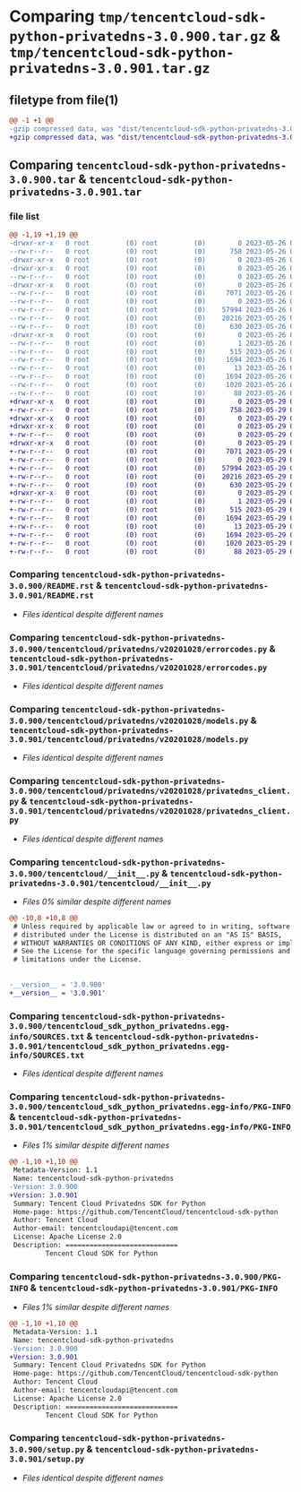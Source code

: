 # Comparing `tmp/tencentcloud-sdk-python-privatedns-3.0.900.tar.gz` & `tmp/tencentcloud-sdk-python-privatedns-3.0.901.tar.gz`

## filetype from file(1)

```diff
@@ -1 +1 @@
-gzip compressed data, was "dist/tencentcloud-sdk-python-privatedns-3.0.900.tar", last modified: Fri May 26 02:24:56 2023, max compression
+gzip compressed data, was "dist/tencentcloud-sdk-python-privatedns-3.0.901.tar", last modified: Mon May 29 02:33:53 2023, max compression
```

## Comparing `tencentcloud-sdk-python-privatedns-3.0.900.tar` & `tencentcloud-sdk-python-privatedns-3.0.901.tar`

### file list

```diff
@@ -1,19 +1,19 @@
-drwxr-xr-x   0 root         (0) root         (0)        0 2023-05-26 02:24:56.000000 tencentcloud-sdk-python-privatedns-3.0.900/
--rw-r--r--   0 root         (0) root         (0)      758 2023-05-26 02:24:56.000000 tencentcloud-sdk-python-privatedns-3.0.900/README.rst
-drwxr-xr-x   0 root         (0) root         (0)        0 2023-05-26 02:24:56.000000 tencentcloud-sdk-python-privatedns-3.0.900/tencentcloud/
-drwxr-xr-x   0 root         (0) root         (0)        0 2023-05-26 02:24:56.000000 tencentcloud-sdk-python-privatedns-3.0.900/tencentcloud/privatedns/
--rw-r--r--   0 root         (0) root         (0)        0 2023-05-26 02:24:56.000000 tencentcloud-sdk-python-privatedns-3.0.900/tencentcloud/privatedns/__init__.py
-drwxr-xr-x   0 root         (0) root         (0)        0 2023-05-26 02:24:56.000000 tencentcloud-sdk-python-privatedns-3.0.900/tencentcloud/privatedns/v20201028/
--rw-r--r--   0 root         (0) root         (0)     7071 2023-05-26 02:24:56.000000 tencentcloud-sdk-python-privatedns-3.0.900/tencentcloud/privatedns/v20201028/errorcodes.py
--rw-r--r--   0 root         (0) root         (0)        0 2023-05-26 02:24:56.000000 tencentcloud-sdk-python-privatedns-3.0.900/tencentcloud/privatedns/v20201028/__init__.py
--rw-r--r--   0 root         (0) root         (0)    57994 2023-05-26 02:24:56.000000 tencentcloud-sdk-python-privatedns-3.0.900/tencentcloud/privatedns/v20201028/models.py
--rw-r--r--   0 root         (0) root         (0)    20216 2023-05-26 02:24:56.000000 tencentcloud-sdk-python-privatedns-3.0.900/tencentcloud/privatedns/v20201028/privatedns_client.py
--rw-r--r--   0 root         (0) root         (0)      630 2023-05-26 02:24:56.000000 tencentcloud-sdk-python-privatedns-3.0.900/tencentcloud/__init__.py
-drwxr-xr-x   0 root         (0) root         (0)        0 2023-05-26 02:24:56.000000 tencentcloud-sdk-python-privatedns-3.0.900/tencentcloud_sdk_python_privatedns.egg-info/
--rw-r--r--   0 root         (0) root         (0)        1 2023-05-26 02:24:56.000000 tencentcloud-sdk-python-privatedns-3.0.900/tencentcloud_sdk_python_privatedns.egg-info/dependency_links.txt
--rw-r--r--   0 root         (0) root         (0)      515 2023-05-26 02:24:56.000000 tencentcloud-sdk-python-privatedns-3.0.900/tencentcloud_sdk_python_privatedns.egg-info/SOURCES.txt
--rw-r--r--   0 root         (0) root         (0)     1694 2023-05-26 02:24:56.000000 tencentcloud-sdk-python-privatedns-3.0.900/tencentcloud_sdk_python_privatedns.egg-info/PKG-INFO
--rw-r--r--   0 root         (0) root         (0)       13 2023-05-26 02:24:56.000000 tencentcloud-sdk-python-privatedns-3.0.900/tencentcloud_sdk_python_privatedns.egg-info/top_level.txt
--rw-r--r--   0 root         (0) root         (0)     1694 2023-05-26 02:24:56.000000 tencentcloud-sdk-python-privatedns-3.0.900/PKG-INFO
--rw-r--r--   0 root         (0) root         (0)     1020 2023-05-26 02:24:56.000000 tencentcloud-sdk-python-privatedns-3.0.900/setup.py
--rw-r--r--   0 root         (0) root         (0)       88 2023-05-26 02:24:56.000000 tencentcloud-sdk-python-privatedns-3.0.900/setup.cfg
+drwxr-xr-x   0 root         (0) root         (0)        0 2023-05-29 02:33:53.000000 tencentcloud-sdk-python-privatedns-3.0.901/
+-rw-r--r--   0 root         (0) root         (0)      758 2023-05-29 02:33:53.000000 tencentcloud-sdk-python-privatedns-3.0.901/README.rst
+drwxr-xr-x   0 root         (0) root         (0)        0 2023-05-29 02:33:53.000000 tencentcloud-sdk-python-privatedns-3.0.901/tencentcloud/
+drwxr-xr-x   0 root         (0) root         (0)        0 2023-05-29 02:33:53.000000 tencentcloud-sdk-python-privatedns-3.0.901/tencentcloud/privatedns/
+-rw-r--r--   0 root         (0) root         (0)        0 2023-05-29 02:33:53.000000 tencentcloud-sdk-python-privatedns-3.0.901/tencentcloud/privatedns/__init__.py
+drwxr-xr-x   0 root         (0) root         (0)        0 2023-05-29 02:33:53.000000 tencentcloud-sdk-python-privatedns-3.0.901/tencentcloud/privatedns/v20201028/
+-rw-r--r--   0 root         (0) root         (0)     7071 2023-05-29 02:33:53.000000 tencentcloud-sdk-python-privatedns-3.0.901/tencentcloud/privatedns/v20201028/errorcodes.py
+-rw-r--r--   0 root         (0) root         (0)        0 2023-05-29 02:33:53.000000 tencentcloud-sdk-python-privatedns-3.0.901/tencentcloud/privatedns/v20201028/__init__.py
+-rw-r--r--   0 root         (0) root         (0)    57994 2023-05-29 02:33:53.000000 tencentcloud-sdk-python-privatedns-3.0.901/tencentcloud/privatedns/v20201028/models.py
+-rw-r--r--   0 root         (0) root         (0)    20216 2023-05-29 02:33:53.000000 tencentcloud-sdk-python-privatedns-3.0.901/tencentcloud/privatedns/v20201028/privatedns_client.py
+-rw-r--r--   0 root         (0) root         (0)      630 2023-05-29 02:33:53.000000 tencentcloud-sdk-python-privatedns-3.0.901/tencentcloud/__init__.py
+drwxr-xr-x   0 root         (0) root         (0)        0 2023-05-29 02:33:53.000000 tencentcloud-sdk-python-privatedns-3.0.901/tencentcloud_sdk_python_privatedns.egg-info/
+-rw-r--r--   0 root         (0) root         (0)        1 2023-05-29 02:33:53.000000 tencentcloud-sdk-python-privatedns-3.0.901/tencentcloud_sdk_python_privatedns.egg-info/dependency_links.txt
+-rw-r--r--   0 root         (0) root         (0)      515 2023-05-29 02:33:53.000000 tencentcloud-sdk-python-privatedns-3.0.901/tencentcloud_sdk_python_privatedns.egg-info/SOURCES.txt
+-rw-r--r--   0 root         (0) root         (0)     1694 2023-05-29 02:33:53.000000 tencentcloud-sdk-python-privatedns-3.0.901/tencentcloud_sdk_python_privatedns.egg-info/PKG-INFO
+-rw-r--r--   0 root         (0) root         (0)       13 2023-05-29 02:33:53.000000 tencentcloud-sdk-python-privatedns-3.0.901/tencentcloud_sdk_python_privatedns.egg-info/top_level.txt
+-rw-r--r--   0 root         (0) root         (0)     1694 2023-05-29 02:33:53.000000 tencentcloud-sdk-python-privatedns-3.0.901/PKG-INFO
+-rw-r--r--   0 root         (0) root         (0)     1020 2023-05-29 02:33:53.000000 tencentcloud-sdk-python-privatedns-3.0.901/setup.py
+-rw-r--r--   0 root         (0) root         (0)       88 2023-05-29 02:33:53.000000 tencentcloud-sdk-python-privatedns-3.0.901/setup.cfg
```

### Comparing `tencentcloud-sdk-python-privatedns-3.0.900/README.rst` & `tencentcloud-sdk-python-privatedns-3.0.901/README.rst`

 * *Files identical despite different names*

### Comparing `tencentcloud-sdk-python-privatedns-3.0.900/tencentcloud/privatedns/v20201028/errorcodes.py` & `tencentcloud-sdk-python-privatedns-3.0.901/tencentcloud/privatedns/v20201028/errorcodes.py`

 * *Files identical despite different names*

### Comparing `tencentcloud-sdk-python-privatedns-3.0.900/tencentcloud/privatedns/v20201028/models.py` & `tencentcloud-sdk-python-privatedns-3.0.901/tencentcloud/privatedns/v20201028/models.py`

 * *Files identical despite different names*

### Comparing `tencentcloud-sdk-python-privatedns-3.0.900/tencentcloud/privatedns/v20201028/privatedns_client.py` & `tencentcloud-sdk-python-privatedns-3.0.901/tencentcloud/privatedns/v20201028/privatedns_client.py`

 * *Files identical despite different names*

### Comparing `tencentcloud-sdk-python-privatedns-3.0.900/tencentcloud/__init__.py` & `tencentcloud-sdk-python-privatedns-3.0.901/tencentcloud/__init__.py`

 * *Files 0% similar despite different names*

```diff
@@ -10,8 +10,8 @@
 # Unless required by applicable law or agreed to in writing, software
 # distributed under the License is distributed on an "AS IS" BASIS,
 # WITHOUT WARRANTIES OR CONDITIONS OF ANY KIND, either express or implied.
 # See the License for the specific language governing permissions and
 # limitations under the License.
 
 
-__version__ = '3.0.900'
+__version__ = '3.0.901'
```

### Comparing `tencentcloud-sdk-python-privatedns-3.0.900/tencentcloud_sdk_python_privatedns.egg-info/SOURCES.txt` & `tencentcloud-sdk-python-privatedns-3.0.901/tencentcloud_sdk_python_privatedns.egg-info/SOURCES.txt`

 * *Files identical despite different names*

### Comparing `tencentcloud-sdk-python-privatedns-3.0.900/tencentcloud_sdk_python_privatedns.egg-info/PKG-INFO` & `tencentcloud-sdk-python-privatedns-3.0.901/tencentcloud_sdk_python_privatedns.egg-info/PKG-INFO`

 * *Files 1% similar despite different names*

```diff
@@ -1,10 +1,10 @@
 Metadata-Version: 1.1
 Name: tencentcloud-sdk-python-privatedns
-Version: 3.0.900
+Version: 3.0.901
 Summary: Tencent Cloud Privatedns SDK for Python
 Home-page: https://github.com/TencentCloud/tencentcloud-sdk-python
 Author: Tencent Cloud
 Author-email: tencentcloudapi@tencent.com
 License: Apache License 2.0
 Description: ============================
         Tencent Cloud SDK for Python
```

### Comparing `tencentcloud-sdk-python-privatedns-3.0.900/PKG-INFO` & `tencentcloud-sdk-python-privatedns-3.0.901/PKG-INFO`

 * *Files 1% similar despite different names*

```diff
@@ -1,10 +1,10 @@
 Metadata-Version: 1.1
 Name: tencentcloud-sdk-python-privatedns
-Version: 3.0.900
+Version: 3.0.901
 Summary: Tencent Cloud Privatedns SDK for Python
 Home-page: https://github.com/TencentCloud/tencentcloud-sdk-python
 Author: Tencent Cloud
 Author-email: tencentcloudapi@tencent.com
 License: Apache License 2.0
 Description: ============================
         Tencent Cloud SDK for Python
```

### Comparing `tencentcloud-sdk-python-privatedns-3.0.900/setup.py` & `tencentcloud-sdk-python-privatedns-3.0.901/setup.py`

 * *Files identical despite different names*

